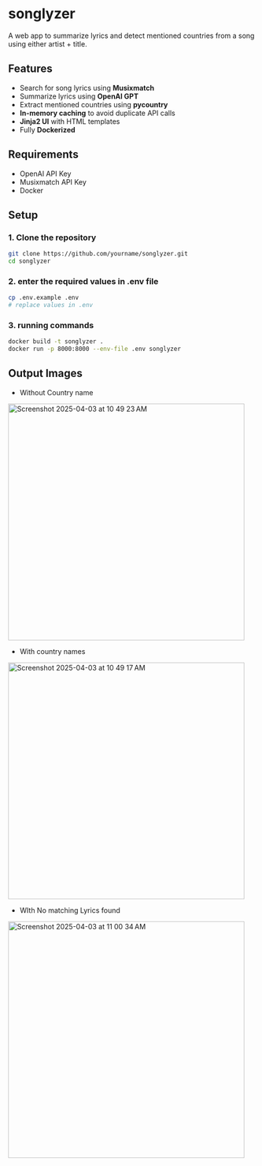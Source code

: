 # songlyzer

A web app to summarize lyrics and detect mentioned countries from a song using either artist + title.

## Features

- Search for song lyrics using **Musixmatch**
- Summarize lyrics using **OpenAI GPT**
- Extract mentioned countries using **pycountry**
- **In-memory caching** to avoid duplicate API calls
- **Jinja2 UI** with HTML templates
- Fully **Dockerized**

## Requirements

- OpenAI API Key
- Musixmatch API Key
- Docker

## Setup

### 1. Clone the repository

```bash
git clone https://github.com/yourname/songlyzer.git
cd songlyzer
```

### 2. enter the required values in .env file
```bash
cp .env.example .env
# replace values in .env
```

### 3. running commands
```bash
docker build -t songlyzer .
docker run -p 8000:8000 --env-file .env songlyzer
```

## Output Images
- Without Country name
<img width="480" alt="Screenshot 2025-04-03 at 10 49 23 AM" src="https://github.com/user-attachments/assets/0c4de169-8a7f-4290-a5ed-91f3e4487eb8" />

- With country names
<img width="480" alt="Screenshot 2025-04-03 at 10 49 17 AM" src="https://github.com/user-attachments/assets/dac79f3a-b2a0-47ae-ae37-47d20f70a90a" />

- WIth No matching Lyrics found
<img width="480" alt="Screenshot 2025-04-03 at 11 00 34 AM" src="https://github.com/user-attachments/assets/09fdaa61-d188-4e1f-a00b-0a4225d1ee2f" />



